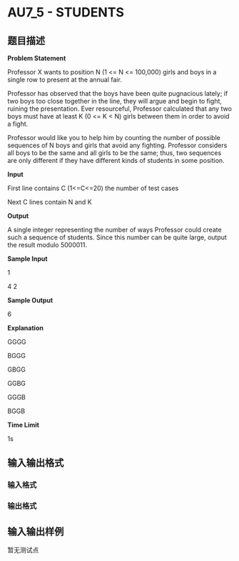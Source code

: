 # AU7_5 - STUDENTS

## 题目描述

**Problem Statement**

Professor X wants to position N (1 <= N <= 100,000) girls and boys in a single row to present at the annual fair.

Professor has observed that the boys have been quite pugnacious lately; if two boys too close together in the line, they will argue and begin to fight, ruining the presentation. Ever resourceful, Professor calculated that any two boys must have at least K (0 <= K < N) girls between them in order to avoid a fight.

Professor would like you to help him by counting the number of possible sequences of N boys and girls that avoid any fighting. Professor considers all boys to be the same and all girls to be the same; thus, two sequences are only different if they have different kinds of students in some position.

**Input**

First line contains C (1<=C<=20) the number of test cases

Next C lines contain N and K

**Output**

A single integer representing the number of ways Professor could create such a sequence of students. Since this number can be quite large, output the result modulo 5000011.

**Sample Input**

1

4 2

**Sample Output**

6

**Explanation**

GGGG

BGGG

GBGG

GGBG

GGGB

BGGB

**Time Limit**

1s

## 输入输出格式

### 输入格式

### 输出格式

## 输入输出样例

暂无测试点

